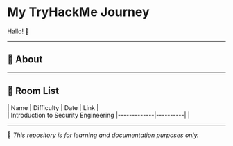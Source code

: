 # My TryHackMe Journey

Hallo! 👋  


---

## 📘 About


---

## 📂 Room List
| Name | Difficulty | Date | Link |  
| Introduction to Security Engineering |-------------|----------|  |

---

🧠 *This repository is for learning and documentation purposes only.*
